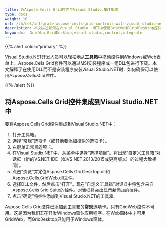 ```yaml
---
title: 将Aspose.Cells Grid控件与Visual Studio.NET集成
type: docs
weight: 10
url: /zh/net/integrate-aspose-cells-grid-controls-with-visual-studio-net/
description: 本文描述如何在Visual Studio .NET中使用GridWeb和GridDesktop控件。
keywords:  GridWeb,GridDesktop,visual studio,control,integrate
---
```


{{% alert color="primary" %}} 

Visual Studio.NET开发人员可以轻松地从**工具箱**中拖动控件到Windows或Web表单上。Aspose.Cells Grid套件可以通过MSI安装程序或一组DLL包进行下载。本文解释了在使用DLL而不是安装程序安装Visual Studio.NET时，如何确保可以使用Aspose.Cells.Grid控件。

{{% /alert %}} 
## **将Aspose.Cells Grid控件集成到Visual Studio.NET中**
要将Aspose.Cells Grid控件集成到Visual Studio.NET中：

1. 打开工具箱。
1. 选择“常规”选项卡（或其他要添加控件的选项卡）。
1. 右键单击常规选项卡。
1. 在Visual Studio.NET中，从菜单中选择“选择项目”。将出现“自定义工具箱”对话框（新的VS.NET IDE（如VS.NET 2013/2015或更高版本）的过程大致相同）。
1. 点击“浏览”并定位Aspose.Cells.GridDesktop.dll和Aspose.Cells.GridWeb.dll文件。
1. 选择DLL文件，然后点击“打开”。现在“自定义工具箱”对话框中将包含来自Aspose.Cells Grid Suite的控件。对话框将突出显示新添加的控件。
1. 点击“确定”将控件添加到Visual Studio.NET的工具箱。

Aspose.Cells Grid控件已添加到工具箱的**常规**选项卡。只有GridWeb控件不可用。这是因为我们正在开发Windows窗体应用程序。在Web窗体中才可用GridWeb，而GridDesktop只能用于Windows窗体。
